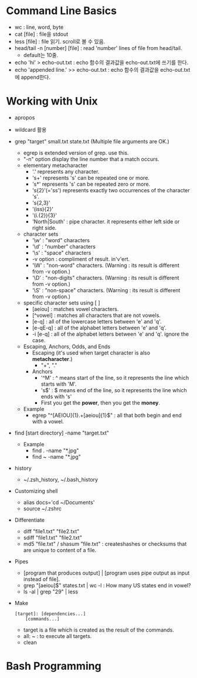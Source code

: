 # Command Line Basics

- wc : line, word, byte
- cat [file] : file을 stdout
- less [file] : file 읽기. scroll로 볼 수 있음.
- head/tail -n [number] [file] : read 'number' lines of file from head/tail.
    - default는 10줄.
- echo 'hi' > echo-out.txt : echo 함수의 결과값을 echo-out.txt에 쓰기를 한다.
- echo 'appended line.' >> echo-out.txt : echo 함수의 결과값을 echo-out.txt에 append한다.

# Working with Unix

- apropos
- wildcard 활용
- grep "target" small.txt state.txt (Multiple file arguments are OK.)
    - egrep is extended version of grep. use this.
    - "-n" option display the line number that a match occurs.
    - elementary metacharacter
        - '.' represents any character.
        - 's+' represents 's' can be repeated one or more.
        - 's*' represents 's' can be repeated zero or more.
        - 's{2}'(='ss') represents exactly two occurrences of the character 's'.
        - 's{2,3}'
        - '(iss){2}'
        - '(i.{2}){3}'
        - 'North|South' : pipe character. it represents either left side or right side.
    - character sets
        - '\w' : "word" characters
        - '\d' : "number" characters
        - '\s' : "space" characters
        - -v option : compliment of result. in'v'ert.
        - '\W' : "non-word" characters. (Warning : its result is different from -v option.)
        - '\D' : "non-digits" characters. (Warning : its result is different from -v option.)
        - '\S' : "non-space" characters. (Warning : its result is different from -v option.)
    - specific character sets using [ ]
        - [aeiou] : matches vowel characters.
        - [^vowel] : matches all characters that are not vowels.
        - [e-q] : all of the lowercase letters between 'e' and 'q'.
        - [e-qE-q] : all of the alphabet letters between 'e' and 'q'.
        - -i [e-q] : all of the alphabet letters between 'e' and 'q'. ignore the case.
    - Escaping, Anchors, Odds, and Ends
        - Escaping (it's used when target character is also **metacharacter**.)
            - "\+", "\."
        - Anchors
            - '^M' : ^ means start of the line, so it represents the line which starts with 'M'.
            - 's$' : $ means end of the line, so it represents the line which ends with 's'
            - First you get the **power**, then you get the **money**.
    - Example
        - egrep "^[AEIOU]{1}.+[aeiou]{1}$" : all that both begin and end with a vowel.
- find [start directory] -name "target.txt"
    - Example
        - find . -name "*.jpg"
        - find ~ -name "*.jpg"
- history
    - ~/.zsh_history, ~/.bash_history

- Customizing shell
    - alias docs='cd ~/Documents'
    - source ~/.zshrc
- Differentiate
    - diff "file1.txt" "file2.txt"
    - sdiff "file1.txt" "file2.txt"
    - md5 "file.txt" / shasum "file.txt" : createshashes or checksums that are unique to content of a file.
- Pipes
    - [program that produces output] | [program uses pipe output as input instead of file].
    - grep "[aeiou]$" states.txt | wc -l : How many US states end in vowel?
    - ls -al | grep "29" | less
- Make
    ```
    [target]: [dependencies...]
        [commands...]
    ```
    - target is a file which is created as the result of the commands.
    - all: ~ : to execute all targets.
    - clean

# Bash Programming

